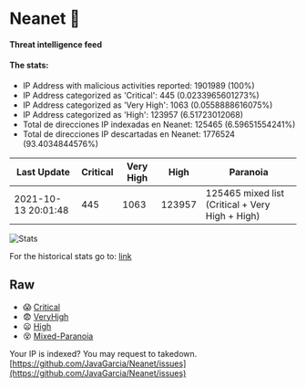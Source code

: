 # Neanet :hocho:
#### Threat intelligence feed
#### The stats:

- IP Address with malicious activities reported: 1901989 (100%)
- IP Address categorized as 'Critical':  445 (0.0233965601273%)
- IP Address categorized as 'Very High':  1063 (0.0558888616075%)
- IP Address categorized as 'High':  123957 (6.51723012068)
- Total de direcciones IP indexadas en Neanet:  125465 (6.59651554241%)
- Total de direcciones IP descartadas en Neanet:  1776524 (93.4034844576%)

| Last Update | Critical | Very High | High | Paranoia |
| --- | --- | --- | --- | --- |
| 2021-10-13 20:01:48 | 445 | 1063 | 123957 | 125465 mixed list (Critical + Very High + High)|

![Stats](https://docs.google.com/spreadsheets/d/e/2PACX-1vSnaNMIXVabIpDJjufMlzH7poXnshF3mgd8Is1g9ytUEzVsP5my4Trn8f-xkoLLQ38xpL3HtmUexLo6/pubchart?oid=501124687&format=image)

For the historical stats go to: [link](/stats.csv)
## Raw
- :scream: [Critical](https://raw.githubusercontent.com/JavaGarcia/Neanet/master/blacklists/neanet_critical.txt)
- :fearful: [VeryHigh](https://raw.githubusercontent.com/JavaGarcia/Neanet/master/blacklists/neanet_veryHigh.txtt)
- :frowning: [High](https://raw.githubusercontent.com/JavaGarcia/Neanet/master/blacklists/neanet_high.txt)
- :dizzy_face: [Mixed-Paranoia](https://raw.githubusercontent.com/JavaGarcia/Neanet/master/blacklists/neanet_all.txt)


Your IP is indexed? You may request to takedown. [https://github.com/JavaGarcia/Neanet/issues](https://github.com/JavaGarcia/Neanet/issues)





























































































































































































































































































































































































































































































































































































































































































































































































































































































































































































































































































































































































































































































































































































































































































































































































































































































































































































































































































































































































































































































































































































































































































































































































































































































































































































































































































































































































































































































































































































































































































































































































































































































































































































































































































































































































































































































































































































































































































































































































































































































































































































































































































































































































































































































































































































































































































































































































































































































































































































































































































































































































































































































































































































































































































































































































































































































































































































































































































































































































































































































































































































































































































































































































































































































































































































































































































































































































































































































































































































































































































































































































































































































































































































































































































































































































































































































































































































































































































































































































































































































































































































































































































































































































































































































































































































































































































































































































































































































































































































































































































































































































































































































































































































































































































































































































































































